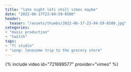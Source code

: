 ```yaml
---
title: "late night lofi chill vibes maybe"
date: "2022-06-17T23:04:59-0500"
header:
  teaser: "/assets/thumbs/2022-06-17-23-04-59-0500.jpg"
categories:
- "music production"
- "twitch"
tags:
- "fl studio"
- "song: lonesome trip to the grocery store"
---
```

{% include video id="721699577" provider="vimeo" %}
